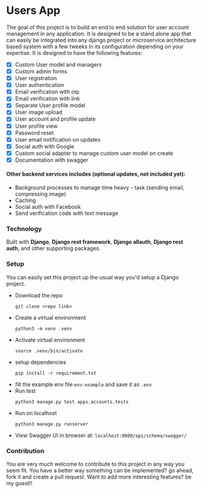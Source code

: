 # Users App

The goal of this project is to build an end to end solution for user account management in any application. It is designed to be a stand alone app that can easily be integrated into any django project or microservice architecture based system with a few tweeks in its configuration depending on your expertise. It is designed to have the following features:

- [x] Custom User model and managers
- [x] Custom admin forms
- [x] User registration
- [x] User authentication
- [x] Email verification with otp
- [x] Email verification with link
- [x] Separate User profile model
- [x] User image upload
- [x] User account and profile update
- [x] User profile view
- [x] Password reset
- [x] User email notification on updates
- [x] Social auth with Google
- [x] Custom social adapter to manage custom user model on create
- [x] Documentation with swagger

#### Other backend services includes (optional updates, not included yet):
- Background processes to manage time heavy - task (sending email, compressing image)
- Caching
- Social auth with Facebook
- Send verification code with text message

### Technology
Built with **Django**, **Django rest framework**, **Django allauth**, **Django rest auth**, and other supporting packages.

### Setup
You can easily set this project up the usual way you'd setup a Django project.
- Download the repo
    ```
    git clone <repo link>
    ```
- Create a virtual environment
    ```
    python3 -m venv .venv
    ```
- Activate virtual environment
    ```
    source .venv/bin/activate
    ```
- setup dependencies
    ```
    pip install -r requirement.txt
    ```
- fill the example env file `env-example` and save it as `.env`
- Run test
    ```
    python3 manage.py test apps.accounts.tests
    ```
- Run on localhost
    ```
    python3 manage.py runserver
    ```
- View Swagger UI in browser at: `localhost:8000/api/schema/swagger/`

### Contribution
You are very much welcome to contribute to this project in any way you seem fit. You have a better way something can be implemented? go ahead, fork it and create a pull request. Want to add more interesting features? be my guest!!
